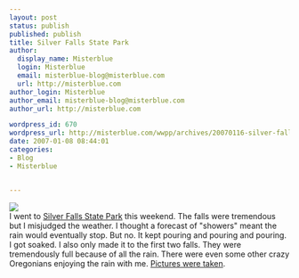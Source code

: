 ```yaml
---
layout: post
status: publish
published: publish
title: Silver Falls State Park
author:
  display_name: Misterblue
  login: Misterblue
  email: misterblue-blog@misterblue.com
  url: http://misterblue.com
author_login: Misterblue
author_email: misterblue-blog@misterblue.com
author_url: http://misterblue.com

wordpress_id: 670
wordpress_url: http://misterblue.com/wwpp/archives/20070116-silver-falls-state-park
date: 2007-01-08 08:44:01
categories:
- Blog
- Misterblue


---
```

<div class="picLeft"><a href="/images/oldimages/IMG_1633.jpg"><img src="/images/oldimages/thumb/IMG_1633.jpg" class="oldImageThumb"/></a></div>I went to <a href="http://www.oregonstateparks.org/park_211.php">Silver Falls State Park</a> this weekend. The falls were tremendous but I misjudged the weather. I thought a forecast of "showers" meant the rain would eventually stop. But no. It kept pouring and pouring and pouring. I got soaked.
I also only made it to the first two falls. They were tremendously full because of all the rain. There were even some other crazy Oregonians enjoying the rain with me. <a href="http://pics.misterblue.com/g/main.php?g2_itemId=1570">Pictures were taken</a>.
